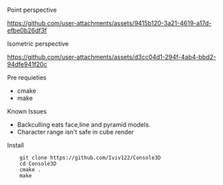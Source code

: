 Point perspective

https://github.com/user-attachments/assets/9415b120-3a21-4619-a17d-efbe0b26df3f



Isometric perspective

https://github.com/user-attachments/assets/d3cc04d1-294f-4ab4-bbd2-94dfe941f20c



Pre requieties
- cmake
- make

Known Issues
- Backculling eats face,line and pyramid models.
- Character range isn't safe in cube render

Install
```
    git clone https://github.com/Iviv122/Console3D
    cd Console3D
    cmake .
    make 

```
